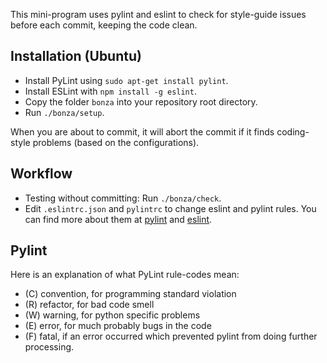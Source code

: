 
This mini-program uses pylint and eslint to check for style-guide issues before each commit, keeping the code clean.

## Installation (Ubuntu)
 * Install PyLint using `sudo apt-get install pylint`.
 * Install ESLint with `npm install -g eslint`.
 * Copy the folder `bonza` into your repository root directory.
 * Run `./bonza/setup`.

When you are about to commit, it will abort the commit if it finds coding-style problems (based on the configurations).
 

## Workflow
 * Testing without committing: Run `./bonza/check`.
 * Edit `.eslintrc.json` and `pylintrc` to change eslint and pylint rules. You can find more about them at [pylint](http://pylint.pycqa.org/en/latest/technical_reference/features.html) and [eslint](https://eslint.org/docs/rules/).

 
## Pylint
Here is an explanation of what PyLint rule-codes mean:
  * (C) convention, for programming standard violation
  * (R) refactor, for bad code smell
  * (W) warning, for python specific problems
  * (E) error, for much probably bugs in the code
  * (F) fatal, if an error occurred which prevented pylint from doing further processing.

  